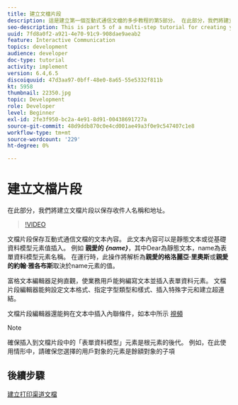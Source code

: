 ```yaml
---
title: 建立文檔片段
description: 這是建立第一個互動式通信文檔的多步教程的第5部分。 在此部分，我們將建立文檔片段以保存收件人名稱和地址。
seo-description: This is part 5 of a multi-step tutorial for creating your first interactive communications document. In this part, we will create document fragment to hold the recipient name and address.
uuid: 7fd8a0f2-a921-4e70-91c9-908dae9aeab2
feature: Interactive Communication
topics: development
audience: developer
doc-type: tutorial
activity: implement
version: 6.4,6.5
discoiquuid: 47d3aa97-0bff-48e0-8a65-55e5332f811b
kt: 5958
thumbnail: 22350.jpg
topic: Development
role: Developer
level: Beginner
exl-id: 2fe3f950-bc2a-4e91-8d91-00438691727a
source-git-commit: 48d9ddb870c0e4cd001ae49a3f0e9c547407c1e8
workflow-type: tm+mt
source-wordcount: '229'
ht-degree: 0%

---
```


# 建立文檔片段

在此部分，我們將建立文檔片段以保存收件人名稱和地址。

>[!VIDEO](https://video.tv.adobe.com/v/22350?quality=12&learn=on)

文檔片段保存互動式通信文檔的文本內容。 此文本內容可以是靜態文本或從基礎資料模型元素值插入。 例如 **親愛的 _{name}_**，其中Dear為靜態文本，name為表單資料模型元素名稱。 在運行時，此操作將解析為&#x200B;**親愛的格洛麗亞·里奧斯**或&#x200B;**親愛的約翰·雅各布斯**取決於name元素的值。

富格文本編輯器足夠直觀，使業務用戶能夠編寫文本並插入表單資料元素。 文檔片段編輯器能夠設定文本格式、指定字型類型和樣式、插入特殊字元和建立超連結。

文檔片段編輯器還能夠在文本中插入內聯條件，如本中所示 [視頻](https://helpx.adobe.com/experience-manager/kt/forms/using/editing-improvements-correspondence-mgmt-feature-video-use.html)

>[!NOTE]
>
>確保插入到文檔片段中的「表單資料模型」元素是根元素的後代。 例如，在此使用情形中，請確保您選擇的用戶對象的元素是餘額對象的子項

## 後續步驟

[建立打印渠道文檔](./create-print-channel-document.md)
